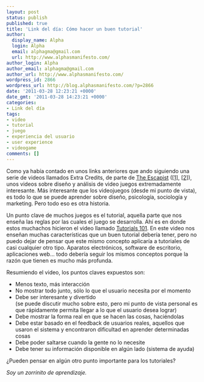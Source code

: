 ```yaml
---
layout: post
status: publish
published: true
title: 'Link del día: Cómo hacer un buen tutorial'
author:
  display_name: Alpha
  login: Alpha
  email: alphagma@gmail.com
  url: http://www.alphasmanifesto.com/
author_login: Alpha
author_email: alphagma@gmail.com
author_url: http://www.alphasmanifesto.com/
wordpress_id: 2866
wordpress_url: http://blog.alphasmanifesto.com/?p=2866
date: '2011-03-28 12:23:21 +0000'
date_gmt: '2011-03-28 14:23:21 +0000'
categories:
- Link del día
tags:
- video
- tutorial
- juego
- experiencia del usuario
- user experience
- videogame
comments: []
---
```


Como ya había  contado en unos links anteriores que ando siguiendo una serie de videos llamados Extra Credits, de parte de [The Escapist](http://www.escapistmagazine.com/) ([[1]](https://blog.alphasmanifesto.com/2010/11/12/link-of-the-day-symbolism-101-for-extra-credits/), [[2]](https://blog.alphasmanifesto.com/2011/01/03/link-del-dia-juegos-elecciones-y-moral/)), unos videos sobre diseño y análisis de video juegos extremadamente interesante. Más interesante que los videojuegos (desde mi punto de vista), es todo lo que se puede aprender sobre diseño, psicología, sociología y marketing. Pero todo eso es otra historia.

Un punto clave de muchos juegos es el tutorial, aquella parte que nos enseña las reglas por las cuales el juego se desarrolla. Ahí es en donde estos muchachos hicieron el video llamado [Tutorials 101](http://www.escapistmagazine.com/videos/view/extra-credits/2921-Tutorials-101). En este video nos enseñan muchas características que un buen tutorial debería tener, pero no puedo dejar de pensar que este mismo concepto aplicaría a tutoriales de casi cualquier otro tipo. Aparatos electrónicos, software de escritorio, aplicaciones web... todo debería seguir los mismos conceptos porque la razón que tienen es mucho más profunda.

Resumiendo el video, los puntos claves expuestos son:

- Menos texto, más interacción
- No mostrar todo junto, sólo lo que el usuario necesita por el momento
- Debe ser interesante y divertido<br />
(se puede discutir mucho sobre esto, pero mi punto de vista personal es que rápidamente permita llegar a lo que el usuario desea lograr)
- Debe mostrar la forma real en que se hacen las cosas, haciéndolas
- Debe estar basado en el feedback de usuarios reales, aquellos que usaron el sistema y encontraron dificultad en aprender determinadas cosas
- Debe poder saltarse cuando la gente no lo necesite
- Debe tener su información disponible en algún lado (sistema de ayuda)

¿Pueden pensar en algún otro punto importante para los tutoriales?

_Soy un zorrinito de aprendizaje._
